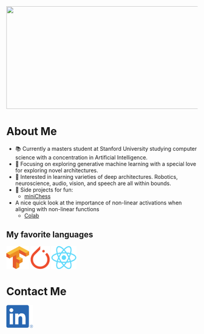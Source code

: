 <img src="./intro.gif" width="1000" height="270">

# About Me
- :books: Currently a masters student at Stanford University studying computer science with a concentration in Artificial Intelligence.
- :flight_departure: Focusing on exploring generative machine learning with a special love for exploring novel architectures. 
- :mag_right: Interested in learning varieties of deep architectures. Robotics, neuroscience, audio, vision, and speech are all within bounds.
- :space_invader: Side projects for fun:
  - [miniChess](https://github.com/jmichaels32/miniChess)
- A nice quick look at the importance of non-linear activations when aligning with non-linear functions
  - [Colab](https://colab.research.google.com/drive/1on3fjyzP93tkpf2Gray2L6wYLQo5ivca?usp=sharing)

## My favorite languages
<a href="https://www.tensorflow.org"><img src="./images/tensorflow.svg.png" width="60" height="60"></a>
<a href="https://pytorch.org"><img src="./images/pytorch.svg.png" width="50" height="60"></a>
<a href="https://react.dev"><img src="./images/reactjs.svg.png" width="67" height="60"></a>


# Contact Me
<a href="https://linkedin.com/jack-michaels"><img src="./images/linkedin.png" width="70" height="60"></a>
